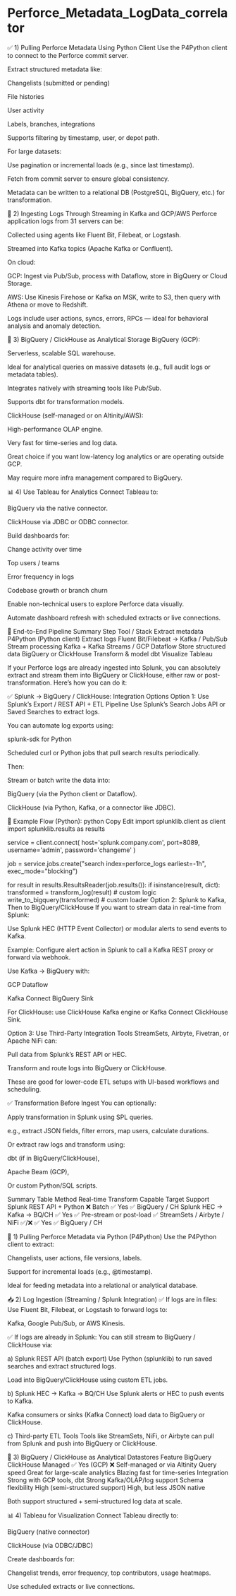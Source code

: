 # Perforce_Metadata_LogData_correlator

✅ 1) Pulling Perforce Metadata Using Python Client
Use the P4Python client to connect to the Perforce commit server.

Extract structured metadata like:

Changelists (submitted or pending)

File histories

User activity

Labels, branches, integrations

Supports filtering by timestamp, user, or depot path.

For large datasets:

Use pagination or incremental loads (e.g., since last timestamp).

Fetch from commit server to ensure global consistency.

Metadata can be written to a relational DB (PostgreSQL, BigQuery, etc.) for transformation.

🔄 2) Ingesting Logs Through Streaming in Kafka and GCP/AWS
Perforce application logs from 31 servers can be:

Collected using agents like Fluent Bit, Filebeat, or Logstash.

Streamed into Kafka topics (Apache Kafka or Confluent).

On cloud:

GCP: Ingest via Pub/Sub, process with Dataflow, store in BigQuery or Cloud Storage.

AWS: Use Kinesis Firehose or Kafka on MSK, write to S3, then query with Athena or move to Redshift.

Logs include user actions, syncs, errors, RPCs — ideal for behavioral analysis and anomaly detection.

🧠 3) BigQuery / ClickHouse as Analytical Storage
BigQuery (GCP):

Serverless, scalable SQL warehouse.

Ideal for analytical queries on massive datasets (e.g., full audit logs or metadata tables).

Integrates natively with streaming tools like Pub/Sub.

Supports dbt for transformation models.

ClickHouse (self-managed or on Altinity/AWS):

High-performance OLAP engine.

Very fast for time-series and log data.

Great choice if you want low-latency log analytics or are operating outside GCP.

May require more infra management compared to BigQuery.

📊 4) Use Tableau for Analytics
Connect Tableau to:

BigQuery via the native connector.

ClickHouse via JDBC or ODBC connector.

Build dashboards for:

Change activity over time

Top users / teams

Error frequency in logs

Codebase growth or branch churn

Enable non-technical users to explore Perforce data visually.

Automate dashboard refresh with scheduled extracts or live connections.

🧩 End-to-End Pipeline Summary
Step	Tool / Stack
Extract metadata	P4Python (Python client)
Extract logs	Fluent Bit/Filebeat → Kafka / Pub/Sub
Stream processing	Kafka + Kafka Streams / GCP Dataflow
Store structured data	BigQuery or ClickHouse
Transform & model	dbt
Visualize	Tableau






If your Perforce logs are already ingested into Splunk, you can absolutely extract and stream them into BigQuery or ClickHouse, either raw or post-transformation. Here’s how you can do it:

✅ Splunk → BigQuery / ClickHouse: Integration Options
Option 1: Use Splunk’s Export / REST API + ETL Pipeline
Use Splunk’s Search Jobs API or Saved Searches to extract logs.

You can automate log exports using:

splunk-sdk for Python

Scheduled curl or Python jobs that pull search results periodically.

Then:

Stream or batch write the data into:

BigQuery (via the Python client or Dataflow).

ClickHouse (via Python, Kafka, or a connector like JDBC).

🧪 Example Flow (Python):
python
Copy
Edit
import splunklib.client as client
import splunklib.results as results

service = client.connect(
    host='splunk.company.com',
    port=8089,
    username='admin',
    password='changeme'
)

job = service.jobs.create("search index=perforce_logs earliest=-1h", exec_mode="blocking")

for result in results.ResultsReader(job.results()):
    if isinstance(result, dict):
        transformed = transform_log(result)  # custom logic
        write_to_bigquery(transformed)       # custom loader
Option 2: Splunk to Kafka, Then to BigQuery/ClickHouse
If you want to stream data in real-time from Splunk:

Use Splunk HEC (HTTP Event Collector) or modular alerts to send events to Kafka.

Example: Configure alert action in Splunk to call a Kafka REST proxy or forward via webhook.

Use Kafka → BigQuery with:

GCP Dataflow

Kafka Connect BigQuery Sink

For ClickHouse: use ClickHouse Kafka engine or Kafka Connect ClickHouse Sink.

Option 3: Use Third-Party Integration Tools
StreamSets, Airbyte, Fivetran, or Apache NiFi can:

Pull data from Splunk’s REST API or HEC.

Transform and route logs into BigQuery or ClickHouse.

These are good for lower-code ETL setups with UI-based workflows and scheduling.

✅ Transformation Before Ingest
You can optionally:

Apply transformation in Splunk using SPL queries.

e.g., extract JSON fields, filter errors, map users, calculate durations.

Or extract raw logs and transform using:

dbt (if in BigQuery/ClickHouse),

Apache Beam (GCP),

Or custom Python/SQL scripts.

Summary Table
Method	Real-time	Transform Capable	Target Support
Splunk REST API + Python	❌ Batch	✅ Yes	✅ BigQuery / CH
Splunk HEC → Kafka → BQ/CH	✅ Yes	✅ Pre-stream or post-load	✅
StreamSets / Airbyte / NiFi	✅/❌	✅ Yes	✅ BigQuery / CH





🔧 1) Pulling Perforce Metadata via Python (P4Python)
Use the P4Python client to extract:

Changelists, user actions, file versions, labels.

Support for incremental loads (e.g., @timestamp).

Ideal for feeding metadata into a relational or analytical database.

📥 2) Log Ingestion (Streaming / Splunk Integration)
✅ If logs are in files:
Use Fluent Bit, Filebeat, or Logstash to forward logs to:

Kafka, Google Pub/Sub, or AWS Kinesis.

✅ If logs are already in Splunk:
You can still stream to BigQuery / ClickHouse via:

a) Splunk REST API (batch export)
Use Python (splunklib) to run saved searches and extract structured logs.

Load into BigQuery/ClickHouse using custom ETL jobs.

b) Splunk HEC → Kafka → BQ/CH
Use Splunk alerts or HEC to push events to Kafka.

Kafka consumers or sinks (Kafka Connect) load data to BigQuery or ClickHouse.

c) Third-party ETL Tools
Tools like StreamSets, NiFi, or Airbyte can pull from Splunk and push into BigQuery or ClickHouse.

🧠 3) BigQuery / ClickHouse as Analytical Datastores
Feature	BigQuery	ClickHouse
Managed	✅ Yes (GCP)	❌ Self-managed or via Altinity
Query speed	Great for large-scale analytics	Blazing fast for time-series
Integration	Strong with GCP tools, dbt	Strong Kafka/OLAP/log support
Schema flexibility	High (semi-structured support)	High, but less JSON native

Both support structured + semi-structured log data at scale.

📊 4) Tableau for Visualization
Connect Tableau directly to:

BigQuery (native connector)

ClickHouse (via ODBC/JDBC)

Create dashboards for:

Changelist trends, error frequency, top contributors, usage heatmaps.

Use scheduled extracts or live connections.

